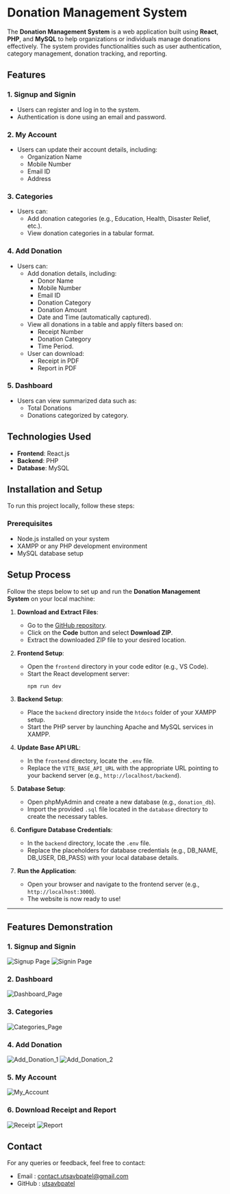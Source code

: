 # Donation Management System

The **Donation Management System** is a web application built using **React**, **PHP**, and **MySQL** to help organizations or individuals manage donations effectively. The system provides functionalities such as user authentication, category management, donation tracking, and reporting.

## Features

### 1. Signup and Signin
- Users can register and log in to the system.
- Authentication is done using an email and password.

### 2. My Account
- Users can update their account details, including:
  - Organization Name
  - Mobile Number
  - Email ID
  - Address

### 3. Categories
- Users can:
  - Add donation categories (e.g., Education, Health, Disaster Relief, etc.).
  - View donation categories in a tabular format.

### 4. Add Donation
- Users can:
  - Add donation details, including:
    - Donor Name
    - Mobile Number
    - Email ID
    - Donation Category
    - Donation Amount
    - Date and Time (automatically captured).
  - View all donations in a table and apply filters based on:
    - Receipt Number
    - Donation Category
    - Time Period.
  - User can download:
    - Receipt in PDF
    - Report in PDF

### 5. Dashboard
- Users can view summarized data such as:
  - Total Donations
  - Donations categorized by category.

## Technologies Used
- **Frontend**: React.js
- **Backend**: PHP
- **Database**: MySQL

## Installation and Setup
To run this project locally, follow these steps:

### Prerequisites
- Node.js installed on your system
- XAMPP or any PHP development environment
- MySQL database setup

## Setup Process

Follow the steps below to set up and run the **Donation Management System** on your local machine:

1. **Download and Extract Files**:
   - Go to the [GitHub repository](https://github.com/utsavbpatel/donation-management-system).
   - Click on the **Code** button and select **Download ZIP**.
   - Extract the downloaded ZIP file to your desired location.

2. **Frontend Setup**:
   - Open the `frontend` directory in your code editor (e.g., VS Code).
   - Start the React development server:
     ```bash
     npm run dev
     ```

3. **Backend Setup**:
   - Place the `backend` directory inside the `htdocs` folder of your XAMPP setup.
   - Start the PHP server by launching Apache and MySQL services in XAMPP.

4. **Update Base API URL**:
   - In the `frontend` directory, locate the `.env` file.
   - Replace the `VITE_BASE_API_URL` with the appropriate URL pointing to your backend server (e.g., `http://localhost/backend`).

5. **Database Setup**:
   - Open phpMyAdmin and create a new database (e.g., `donation_db`).
   - Import the provided `.sql` file located in the `database` directory to create the necessary tables.

6. **Configure Database Credentials**:
   - In the `backend` directory, locate the `.env` file.
   - Replace the placeholders for database credentials (e.g., DB_NAME, DB_USER, DB_PASS) with your local database details.

7. **Run the Application**:
   - Open your browser and navigate to the frontend server (e.g., `http://localhost:3000`).
   - The website is now ready to use!

---

## Features Demonstration

### 1. Signup and Signin
![Signup Page](./images/signup.JPG "Signup Page")
![Signin Page](./images/signin.JPG "Signup Page")

### 2. Dashboard
![Dashboard_Page](./images/dashboard.JPG "Dashboard Overview")

### 3. Categories
![Categories_Page](./images/categories.JPG "Categories_Page")

### 4. Add Donation
![Add_Donation_1](./images/adddonation1.JPG "Add_Donation_1")
![Add_Donation_2](./images/adddonation2.JPG "Add_Donation_2")

### 5. My Account
![My_Account](./images/myaccount.JPG "My_Account")

### 6. Download Receipt and Report
![Receipt](./images/printreceipt.JPG "Receipt")
![Report](./images/printreport.JPG "Report")

## Contact

For any queries or feedback, feel free to contact:
  - Email : contact.utsavbpatel@gmail.com
  - GitHub : [utsavbpatel](https://github.com/utsavbpatel)

